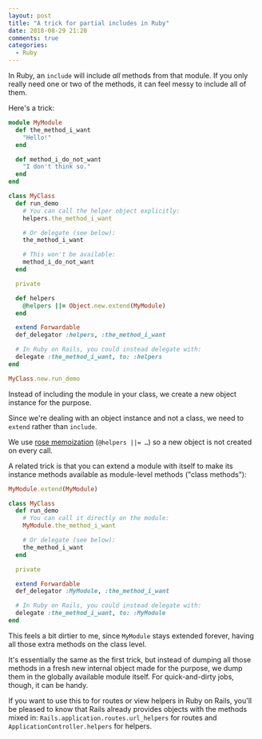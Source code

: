 ```yaml
---
layout: post
title: "A trick for partial includes in Ruby"
date: 2018-08-29 21:20
comments: true
categories:
  - Ruby
---
```


In Ruby, an `include` will include *all* methods from that module. If you only really need one or two of the methods, it can feel messy to include all of them.

Here's a trick:

``` ruby
module MyModule
  def the_method_i_want
    "Hello!"
  end

  def method_i_do_not_want
    "I don't think so."
  end
end

class MyClass
  def run_demo
    # You can call the helper object explicitly:
    helpers.the_method_i_want

    # Or delegate (see below):
    the_method_i_want

    # This won't be available:
    method_i_do_not_want
  end

  private

  def helpers
    @helpers ||= Object.new.extend(MyModule)
  end

  extend Forwardable
  def_delegator :helpers, :the_method_i_want

  # In Ruby on Rails, you could instead delegate with:
  delegate :the_method_i_want, to: :helpers
end

MyClass.new.run_demo
```

Instead of including the module in your class, we create a new object instance for the purpose.

Since we're dealing with an object instance and not a class, we need to `extend` rather than `include`.

We use [rose memoization](/2016/01/rose-memoization/) (`@helpers ||= …`) so a new object is not created on every call.

A related trick is that you can extend a module with itself to make its instance methods available as module-level methods ("class methods"):

``` ruby
MyModule.extend(MyModule)

class MyClass
  def run_demo
    # You can call it directly on the module:
    MyModule.the_method_i_want

    # Or delegate (see below):
    the_method_i_want
  end

  private

  extend Forwardable
  def_delegator :MyModule, :the_method_i_want

  # In Ruby on Rails, you could instead delegate with:
  delegate :the_method_i_want, to: :MyModule
end
```

This feels a bit dirtier to me, since `MyModule` stays extended forever, having all those extra methods on the class level.

It's essentially the same as the first trick, but instead of dumping all those methods in a fresh new internal object made for the purpose, we dump them in the globally available module itself. For quick-and-dirty jobs, though, it can be handy.

If you want to use this to for routes or view helpers in Ruby on Rails, you'll be pleased to know that Rails already provides objects with the methods mixed in: `Rails.application.routes.url_helpers` for routes and `ApplicationController.helpers` for helpers.
